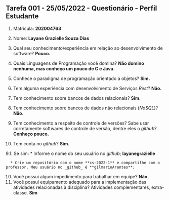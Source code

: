 ## Tarefa 001 - 25/05/2022 - Questionário - Perfil Estudante

1. Matrícula: **202004763**
2. Nome: **Layane Grazielle Souza Dias**

3. Qual seu conhecimento/experiência em relação ao desenvolvimento de software? 
**Pouco.**
4. Quais Linguagens de Programação você domina?
**Não domino nenhuma, mas conheço um pouco de C e Java.**
5. Conhece o paradigma de programação orientado a objetos?
**Sim.**
6. Tem alguma experiência com desenvolvimento de Serviços _Rest_?
**Não.**
7. Tem conhecimento sobre bancos de dados relacionais?
**Sim.**
8. Tem conhecimento sobre bancos de dados não relacionais (_NoSQL_)?
**Não.**
9. Tem conhecimento a respeito de controle de versões? Sabe usar corretamente softwares de controle de versão, dentre eles o _github_?
**Conheço pouco.**
10. Tem conta no _github_?
**Sim.**

  9.1.  Se sim:
      * Informe o nome do seu usuário no _github_; 
      **layanegrazielle**

      * Crie um repositório com o nome **cs-2022-1** e compartilhe com o professor. Meu usuário no _github_ é **gilmarioArantes**;

10. Você possui algum impedimento para trabalhar em equipe?
**Não.**
11. Você possui equipamento adequado para a implementação das atividades relacionadas à disciplina? Atividades complementares, extra-classe.
**Sim**
